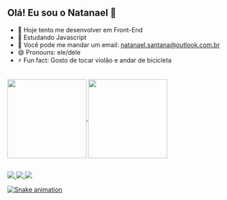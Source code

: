 ## Olá! Eu sou o Natanael 👋

- 🔭 Hoje tento me desenvolver em Front-End
- 🌱 Estudando Javascript
- 👯 Você pode me mandar um email: natanael.santana@outlook.com.br
- 😄 Pronouns: ele/dele
- ⚡ Fun fact: Gosto de tocar violão e andar de bicicleta 

##

<div>
<a href="https://github.com/Neitan2m">
<img align="center" height="180cm" src="https://github-readme-stats.vercel.app/api?username=Neitan2m&count_private=true&show_icons=true&theme=synthwave">
<img align="center" height="180cm" src="https://github-readme-stats.vercel.app/api/top-langs/?username=Neitan2m&theme=synthwave">
</div>

##

<div>


</div>

<div> 

<a href= "https://www.instagram.com/natanael.lsantana/" target="_blank"><img src="https://img.shields.io/badge/Instagram-E4405F?style=for-the-badge&logo=instagram&logoColor=white">
<a href= "https://www.linkedin.com/in/natanael-lima-santana-03b157259/" target="_blank"><img src="https://img.shields.io/badge/LinkedIn-0077B5?style=for-the-badge&logo=linkedin&logoColor=white">
<a href= "mailto:natanael.santana@outlook.com.br" target="_blank"><img src="https://img.shields.io/badge/Microsoft_Outlook-0078D4?style=for-the-badge&logo=microsoft-outlook&logoColor=white">

</div>

![Snake animation](https://github.com/Neitan2m/Neitan2m/dist/output/github-contribution-grid-snake.svg)

